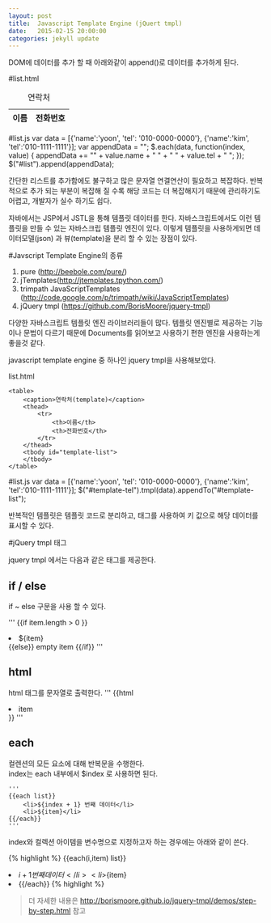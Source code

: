 ```yaml
---
layout: post
title:  Javascript Template Engine (jQuert tmpl)
date:   2015-02-15 20:00:00
categories: jekyll update
---
```



DOM에 데이터를 추가 할 때 아래와같이 append()로 데이터를 추가하게 된다. 

#list.html
	<table>
	    <caption>연락처</caption>
	    <thead>
	        <tr>
	            <th>이름</th>
	            <th>전화번호</th>
	        </tr>
	    </thead>
	    <tbody id="list" >
	    </tbody>
	</table> 

#list.js
	var data = [{'name':'yoon', 'tel': '010-0000-0000'}, {'name':'kim', 'tel':'010-1111-1111'}];
	var appendData = "";
	$.each(data, function(index, value) { 
	    appendData += "<tr><td>" + value.name + "</td> " +  " <td> " + value.tel + " </td></tr>";
	});
	$("#list").append(appendData);


간단한 리스트를 추가함에도 불구하고 많은 문자열 연결연산이 필요하고 복잡하다. 
반복적으로 추가 되는 부분이 복잡해 질 수록 해당 코드는 더 복잡해지기 때문에 관리하기도 어렵고, 개발자가 실수 하기도 쉽다.  

자바에서는 JSP에서 JSTL을 통해 템플릿 데이터를 한다.
자바스크립트에서도 이런 템플릿을 만들 수 있는 자바스크립 템플릿 엔진이 있다. 
이렇게 템플릿을 사용하게되면 데이터모델(json) 과 뷰(template)을 분리 할 수 있는 장점이 있다. 

#Javscript Template Engine의 종류 
1. pure (http://beebole.com/pure/) 
2. jTemplates(http://jtemplates.tpython.com/)
3. trimpath JavaScriptTemplates (http://code.google.com/p/trimpath/wiki/JavaScriptTemplates)
4. jQuery tmpl (https://github.com/BorisMoore/jquery-tmpl)

다양한 자바스크립트 템플릿 엔진 라이브러리들이 많다.
템플릿 엔진별로 제공하는 기능이나 문법이 다르기 때문에 Documents를 읽어보고 사용하기 편한 엔진을 사용하는게 좋을것 같다.

javascript template engine 중 하나인 jquery tmpl을 사용해보았다. 

list.html 
	<script id="template-tel" type="text/j-query-tmpl">
	    <tr>
	        <td>${name}</td>
	        <td>${tel}</td>
	    <tr>
	</script>

	<table>
	    <caption>연락처(template)</caption>
	    <thead>
	        <tr>
	            <th>이름</th>
	            <th>전화번호</th>
	        </tr>
	    </thead>
	    <tbody id="template-list">
	    </tbody>
	</table> 

#list.js
	var data = [{'name':'yoon', 'tel': '010-0000-0000'}, {'name':'kim', 'tel':'010-1111-1111'}];
	$("#template-tel").tmpl(data).appendTo("#template-list");

반복적인 템플릿은 템플릿 코드로 분리하고, 태그를 사용하여 키 값으로 해당 데이터를 표시할 수 있다.  

#jQuery tmpl 태그 

jquery tmpl 에서는 다음과 같은 태그를 제공한다.

## if / else

if ~ else 구문을 사용 할 수 있다. 

'''
	{{if item.length > 0 }}
		<li> ${item} </li>
	{{else}}
		empty item 
	{{/if}}
'''
## html 

html 태그를 문자열로 출력한다. 
	'''
	{{html <li>item</li>}}
	'''
## each

컬렌션의 모든 요소에 대해 반복문을 수행한다.   
index는 each 내부에서 $index 로 사용하면 된다.    

	'''
	{{each list}}
		<li>${index + 1} 번째 데이터</li>
		<li>${item}</li>
	{{/each}}
	'''
index와 컬렉션 아이템을 변수명으로 지정하고자 하는 경우에는 아래와 같이 쓴다. 

{% highlight %}
	{{each(i,item)  list}}
		<li>${i + 1} 번째 데이터</li>
		<li>${item}<li>
	{{/each}}
{% highlight %}
> 더 자세한 내용은 http://borismoore.github.io/jquery-tmpl/demos/step-by-step.html 참고


